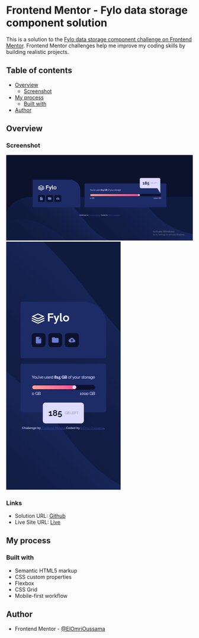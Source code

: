 # Frontend Mentor - Fylo data storage component solution

This is a solution to the [Fylo data storage component challenge on Frontend Mentor](https://www.frontendmentor.io/challenges/fylo-data-storage-component-1dZPRbV5n). Frontend Mentor challenges help me improve my coding skills by building realistic projects. 

## Table of contents

- [Overview](#overview)
  - [Screenshot](#screenshot)
- [My process](#my-process)
  - [Built with](#built-with)
- [Author](#author)


## Overview

### Screenshot

![Desktop](desktop.png)
![Mobile](mobile.png)

### Links

- Solution URL: [Github](https://github.com/oussamaelomri/fylo-data-storage-component-master)
- Live Site URL: [Live](https://oussamaelomri.github.io/fylo-data-storage-component-master/)

## My process

### Built with

- Semantic HTML5 markup
- CSS custom properties
- Flexbox
- CSS Grid
- Mobile-first workflow

## Author

- Frontend Mentor - [@ElOmriOussama](https://www.frontendmentor.io/profile/oussamaelomri)